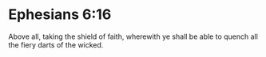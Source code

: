 # Ephesians 6:16

Above all, taking the shield of faith, wherewith ye shall be able to quench all the fiery darts of the wicked.